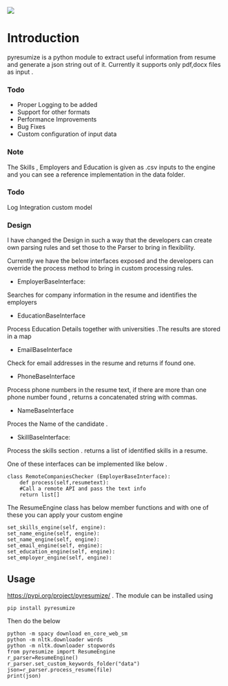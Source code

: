 
  

  

![](https://github.com/karthagokul/pyresumize/blob/main/logo.png?raw=true)

# Introduction
  

pyresumize is a python module to extract useful information from resume and generate a json string out of it. Currently it supports only pdf,docx files as input .


### Todo

* Proper Logging to be added
* Support for other formats
* Performance Improvements 
* Bug Fixes
* Custom configuration of input data

### Note

The Skills , Employers and Education is given as .csv inputs to the engine and you can see a reference implementation in the data folder.

### Todo
Log Integration
custom model

### Design  

I have changed the Design in such a way that the developers can create own parsing rules and set those to the Parser to bring in flexibility. 

Currently we have the below interfaces exposed and the developers can override the process method to bring in custom processing rules.  

- EmployerBaseInterface:

Searches for company information in the resume and identifies the employers

- EducationBaseInterface

Process Education Details together with universities .The results are stored in a map

- EmailBaseInterface

Check for email addresses in the resume and returns if found one.

- PhoneBaseInterface

Process phone numbers in the resume text, if there are more than one phone number found , returns a concatenated string with commas.

- NameBaseInterface

Proces the Name of the candidate .

- SkillBaseInterface:

Process the skills section . returns a list of identified skills in a resume.

One of these interfaces can be implemented like below . 

    class RemoteCompaniesChecker (EmployerBaseInterface):
        def process(self,resumetext):
        #Call a remote API and pass the text info
        return list[]

  
The ResumeEngine class has below member functions and with one of these you can apply your custom engine

    set_skills_engine(self, engine):    
    set_name_engine(self, engine):    
    set_name_engine(self, engine):    
    set_email_engine(self, engine):    
    set_education_engine(self, engine):    
    set_employer_engine(self, engine):

## Usage  

https://pypi.org/project/pyresumize/ . The module can be installed using


    pip install pyresumize

 
Then do the below


    python -m spacy download en_core_web_sm    
    python -m nltk.downloader words    
    python -m nltk.downloader stopwords    
    from pyresumize import ResumeEngine    
    r_parser=ResumeEngine()    
    r_parser.set_custom_keywords_folder("data")    
    json=r_parser.process_resume(file)    
    print(json)
